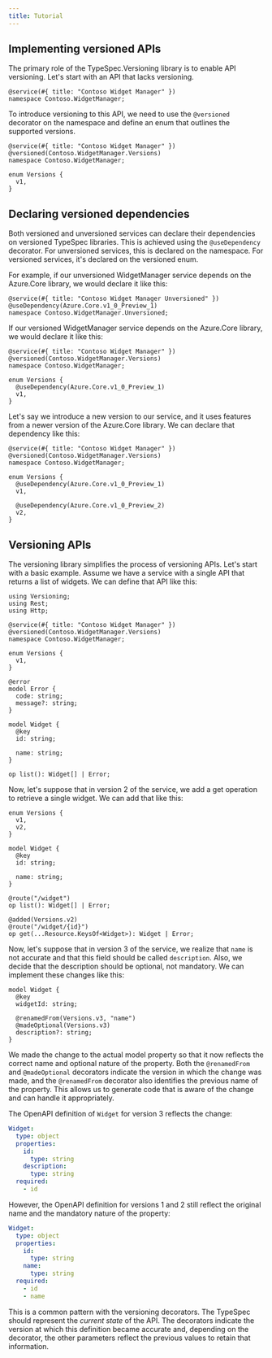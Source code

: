 ```yaml
---
title: Tutorial
---
```


## Implementing versioned APIs

The primary role of the TypeSpec.Versioning library is to enable API versioning. Let's start with an API that lacks versioning.

```typespec
@service(#{ title: "Contoso Widget Manager" })
namespace Contoso.WidgetManager;
```

To introduce versioning to this API, we need to use the `@versioned` decorator on the namespace and define an enum that outlines the supported versions.

```typespec
@service(#{ title: "Contoso Widget Manager" })
@versioned(Contoso.WidgetManager.Versions)
namespace Contoso.WidgetManager;

enum Versions {
  v1,
}
```

## Declaring versioned dependencies

Both versioned and unversioned services can declare their dependencies on versioned TypeSpec libraries. This is achieved using the `@useDependency` decorator. For unversioned services, this is declared on the namespace. For versioned services, it's declared on the versioned enum.

For example, if our unversioned WidgetManager service depends on the Azure.Core library, we would declare it like this:

```typespec
@service(#{ title: "Contoso Widget Manager Unversioned" })
@useDependency(Azure.Core.v1_0_Preview_1)
namespace Contoso.WidgetManager.Unversioned;
```

If our versioned WidgetManager service depends on the Azure.Core library, we would declare it like this:

```typespec
@service(#{ title: "Contoso Widget Manager" })
@versioned(Contoso.WidgetManager.Versions)
namespace Contoso.WidgetManager;

enum Versions {
  @useDependency(Azure.Core.v1_0_Preview_1)
  v1,
}
```

Let's say we introduce a new version to our service, and it uses features from a newer version of the Azure.Core library. We can declare that dependency like this:

```typespec
@service(#{ title: "Contoso Widget Manager" })
@versioned(Contoso.WidgetManager.Versions)
namespace Contoso.WidgetManager;

enum Versions {
  @useDependency(Azure.Core.v1_0_Preview_1)
  v1,

  @useDependency(Azure.Core.v1_0_Preview_2)
  v2,
}
```

## Versioning APIs

The versioning library simplifies the process of versioning APIs. Let's start with a basic example. Assume we have a service with a single API that returns a list of widgets. We can define that API like this:

```typespec
using Versioning;
using Rest;
using Http;

@service(#{ title: "Contoso Widget Manager" })
@versioned(Contoso.WidgetManager.Versions)
namespace Contoso.WidgetManager;

enum Versions {
  v1,
}

@error
model Error {
  code: string;
  message?: string;
}

model Widget {
  @key
  id: string;

  name: string;
}

op list(): Widget[] | Error;
```

Now, let's suppose that in version 2 of the service, we add a get operation to retrieve a single widget. We can add that like this:

```typespec
enum Versions {
  v1,
  v2,
}

model Widget {
  @key
  id: string;

  name: string;
}

@route("/widget")
op list(): Widget[] | Error;

@added(Versions.v2)
@route("/widget/{id}")
op get(...Resource.KeysOf<Widget>): Widget | Error;
```

Now, let's suppose that in version 3 of the service, we realize that `name` is not accurate and that this field should be called `description`. Also, we decide that the description should be optional, not mandatory. We can implement these changes like this:

```typespec
model Widget {
  @key
  widgetId: string;

  @renamedFrom(Versions.v3, "name")
  @madeOptional(Versions.v3)
  description?: string;
}
```

We made the change to the actual model property so that it now reflects the correct name and optional nature of the property. Both the `@renamedFrom` and `@madeOptional` decorators indicate the version in which the change was made, and the `@renamedFrom` decorator also identifies the previous name of the property. This allows us to generate code that is aware of the change and can handle it appropriately.

The OpenAPI definition of `Widget` for version 3 reflects the change:

```yaml
Widget:
  type: object
  properties:
    id:
      type: string
    description:
      type: string
  required:
    - id
```

However, the OpenAPI definition for versions 1 and 2 still reflect the original name and the mandatory nature of the property:

```yaml
Widget:
  type: object
  properties:
    id:
      type: string
    name:
      type: string
  required:
    - id
    - name
```

This is a common pattern with the versioning decorators. The TypeSpec should represent the _current state_ of the API. The decorators indicate the version at which this definition became accurate and, depending on the decorator, the other parameters reflect the previous values to retain that information.

